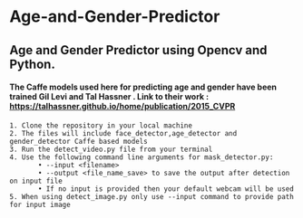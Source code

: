 # Age-and-Gender-Predictor
## Age and Gender Predictor using Opencv and Python.
#### The Caffe models used here for predicting age and gender have been trained Gil Levi and Tal Hassner . Link to their work : https://talhassner.github.io/home/publication/2015_CVPR
    1. Clone the repository in your local machine
    2. The files will include face_detector,age_detector and gender_detector Caffe based models
    3. Run the detect_video.py file from your terminal
    4. Use the following command line arguments for mask_detector.py:
           • --input <filename> 
           • --output <file_name_save> to save the output after detection on input file
           • If no input is provided then your default webcam will be used 
    5. When using detect_image.py only use --input command to provide path for input image      
    
